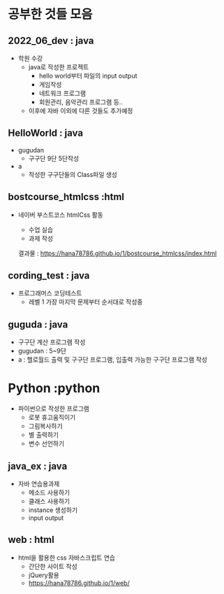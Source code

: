 # 공부한 것들 모음

## 2022_06_dev : java

- 학원 수강 
  - java로 작성한 프로젝트
    - hello world부터 파일의 input output
    - 게임작성
    - 네트워크 프로그램
    - 회원관리, 음악관리 프로그램 등..
  - 이후에 자바 이외에 다른 것들도 추가예정

## HelloWorld : java

- gugudan 
  - 구구단 9단 5단작성
- a
  - 작성한 구구단들의 Class파일 생성

## bostcourse_htmlcss :html

- 네이버 부스트코스 htmlCss 활동

  - 수업 실습
  - 과제 작성

  결과물 :   https://hana78786.github.io/1/bostcourse_htmlcss/index.html

## cording_test : java

- 프로그래머스 코딩테스트
  - 레벨 1 가장 마지막 문제부터 순서대로 작성중

## guguda : java

- 구구단 계산 프로그램 작성 
- gugudan : 5~9단
- a : 헬로월드 출력 및 구구단 프로그램, 입출력 가능한 구구단 프로그램 작성

# Python :python

- 파이썬으로 작성한 프로그램
  - 로봇 휴고움직이기
  - 그림복사하기
  - 별 출력하기
  - 변수 선언하기



## java_ex : java

- 자바 연습용과제
  - 메소드 사용하기
  - 클래스 사용하기
  - instance 생성하기
  - input output

## web : html

- html을 활용한 css 자바스크립트 연습
  - 간단한 사이트 작성
  - jQuery활용
  - https://hana78786.github.io/1/web/